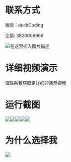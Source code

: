 # 联系方式

微信：duckCoding

企鹅: 3820006966

![在这里插入图片描述](http://upload.cxycsx.vip/91ab4bcb4f2c4c6db86365bb6d6e9c62.jpeg)

# 详细视频演示

请联系我获取更详细的演示视频

# 运行截图

![](http://www.bysj52.com/uploadfile/ueditor/image/202306/%E6%AF%95%E8%AE%BEssm344%E6%96%B0%E7%94%9F%E6%8A%A5%E9%81%93%E7%AE%A1%E7%90%86%E7%B3%BB%E7%BB%9FJava%E6%AF%95%E4%B8%9A%E8%AE%BE%E8%AE%A1/1.png)![](http://www.bysj52.com/uploadfile/ueditor/image/202306/%E6%AF%95%E8%AE%BEssm344%E6%96%B0%E7%94%9F%E6%8A%A5%E9%81%93%E7%AE%A1%E7%90%86%E7%B3%BB%E7%BB%9FJava%E6%AF%95%E4%B8%9A%E8%AE%BE%E8%AE%A1/2.png)![](http://www.bysj52.com/uploadfile/ueditor/image/202306/%E6%AF%95%E8%AE%BEssm344%E6%96%B0%E7%94%9F%E6%8A%A5%E9%81%93%E7%AE%A1%E7%90%86%E7%B3%BB%E7%BB%9FJava%E6%AF%95%E4%B8%9A%E8%AE%BE%E8%AE%A1/3.png)![](http://www.bysj52.com/uploadfile/ueditor/image/202306/%E6%AF%95%E8%AE%BEssm344%E6%96%B0%E7%94%9F%E6%8A%A5%E9%81%93%E7%AE%A1%E7%90%86%E7%B3%BB%E7%BB%9FJava%E6%AF%95%E4%B8%9A%E8%AE%BE%E8%AE%A1/4.png)![](http://www.bysj52.com/uploadfile/ueditor/image/202306/%E6%AF%95%E8%AE%BEssm344%E6%96%B0%E7%94%9F%E6%8A%A5%E9%81%93%E7%AE%A1%E7%90%86%E7%B3%BB%E7%BB%9FJava%E6%AF%95%E4%B8%9A%E8%AE%BE%E8%AE%A1/5.png)

# 为什么选择我

![](http://upload.cxycsx.vip/%E7%A8%8B%E5%BA%8F%E8%AE%BE%E8%AE%A1.png)

